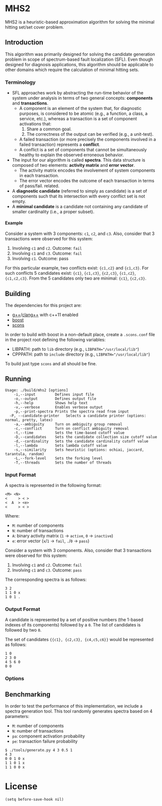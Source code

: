 # MHS2

MHS2 is a heuristic-based approximation algorithm for solving the
minimal hitting set/set cover problem.

## Introduction
This algorithm was primarily designed for solving the candidate
generation problem in scope of spectrum-based fault localization (SFL).
Even though designed for diagnosis applications, this algorithm
should be applicable to other domains which require the calculation
of minimal hitting sets.

### Terminology
* SFL approaches work by abstracting the run-time behavior of the
  system under analysis in terms of two general concepts:
  **components** and **transactions**.
  * A component is an element of the system that, for diagnostic
    purposes, is considered to be atomic (e.g., a function, a class, a
    service, etc.), whereas a transaction is a set of component
    activations that:
    1. Share a common goal.
    2. The correctness of the output can be verified (e.g., a unit-test).
  * A failed transaction (or more precisely the components involved in
    a failed transaction) represents a **conflict**.
  * A conflict is a set of components that cannot be simultaneously
    healthy to explain the observed erroneous behavior.
* The input for our algorithm is called **spectra**. This data
  structure is composed of two elements: **activity matrix** and
  **error vector**.
  * The activity matrix encodes the involvement of system components
    in each transaction.
  * The error vector encodes the outcome of each transaction
    in terms of pass/fail.
    related.
* A **diagnostic candidate** (referred to simply as candidate) is a
  set of components such that its intersection with every conflict set
  is not empty.
* A **minimal candidate** is a candidate not containing any
  candidate of smaller cardinality (i.e., a proper subset).

#### Example
Consider a system with 3 components: `c1`, `c2`, and `c3`. Also, consider that
3 transactions were observed for this system:

1. Involving `c1` and `c2`. Outcome: `fail`
2. Involving `c1` and `c3`. Outcome: `fail`
3. Involving `c1`. Outcome: pass

For this particular example, two conflicts exist: `{c1,c2}` and `{c1,c3}`.
For such conflicts 5 candidates exist: `{c1}`, `{c1,c3}`, `{c2,c3}`, `{c1,c2}`, `{c1,c2,c3}`.
From the 5 candidates only two are minimal: `{c1}`, `{c2,c3}`.


## Building
The dependencies for this project are:

* [g++](http://gcc.gnu.org/)/[clang++](http://clang.llvm.org/) with c++11 enabled
* [boost](http://www.boost.org/)
* [scons](http://www.scons.org/)

In order to build with boost in a non-default place, create a
`.scons.conf` file in the project root defining the following
variables:

* LIBPATH: path to `lib` directory (e.g., `LIBPATH="/usr/local/lib"`)
* CPPPATH: path to `include` directory (e.g., `LIBPATH="/usr/local/lib"`)

To build just type `scons` and all should be fine.

## Running
```
Usage: ./build/mhs2 [options]  
	-i,--input	       Defines input file  
	-o,--output        Defines output file  
	-h,--help	       Shows help text  
	-v,--verbose	   Enables verbose output  
	-p,--print-spectra Prints the spectra read from input  
  -P, --candidate-printer	Selects a candidate printer (options: normal, pretty, latex)
	-a,--ambiguity	   Turn on ambiguity group removal  
	-c,--conflict	   Turn on conflict ambiguity removal  
	-t,--time          Sets the time-based cutoff value 
	-D,--candidates	   Sets the candidate collection size cutoff value  
	-d,--cardinality   Sets the candidate cardinality cutoff value  
	-l,--lambda        Sets lambda cutoff value  
	-s,--similarity	   Sets heuristic (options: ochiai, jaccard, tarantula, random)  
	-L,--fork-level	   Sets the forking level  
	-T,--threads	   Sets the number of threads  
```
### Input Format
A spectra is represented in the following format:

```
<M> <N>  
<     > < >  
<  A  > <e>  
<     > < >  
```

Where:

* `M`: number of components
* `N`: number of transactions
* `A`: binary activity matrix (`1` -> `active`, `0` -> `inactive`)
* `e`: error vector (`x`/`1` -> `fail`, `.`/`0` -> `pass`)

Consider a system with 3 components. Also, consider that 3
transactions were observed for this system:

1. Involving `c1` and `c2`. Outcome: `fail`
2. Involving `c1` and `c3`. Outcome: `pass`

The corresponding spectra is as follows:

```
3 2  
1 1 0 x  
1 0 1 .  
```

### Output Format
A candidate is represented by a set of positive numbers (the 1-based
indexes of its components) followed by a `0`.
The list of candidates is followed by two `0`.

The set of candidates `{{c1}, {c2,c3}, {c4,c5,c6}}` would be
represented as follows:

```
1 0  
2 3 0  
4 5 6 0  
0 0  
```

### Options

## Benchmarking

In order to test the performance of this implementation, we include a
spectra generation tool.
This tool randomly generates spectra based on 4 parameters:

* `M`: number of components
* `N`: number of transactions
* `pa`: component activation probability
* `pe`: transaction failure probability

```
$ ./tools/generate.py 4 3 0.5 1
4 3  
0 0 1 0 x  
1 1 0 1 x  
1 1 0 0 x  
```

# License


```
(setq before-save-hook nil)
```

